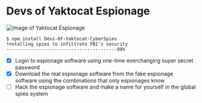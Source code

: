 # Devs of Yaktocat Espionage

![Image of Yaktocat Espionage](https://images.spiceworks.com/800x400/wp-content/uploads/2024/06/04035510/Cyber-Espionage.jpg)

```
$ npm install Devs-Of-Yaktocat-CyberSpies
!nstalling spies to infiltrate FBI's security
-----------------------------------------99%
```

- [x] Login to espionage software using one-time everchanging super secret password
- [x] Download the real espionage software from the fake espionage software using the combinations that only espionages know
- [ ] Hack the espionage software and make a name for yourself in the global spies system
